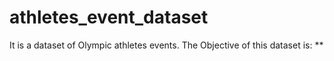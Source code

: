 # athletes_event_dataset
It is a dataset of Olympic athletes events. The Objective of this dataset is:
**
